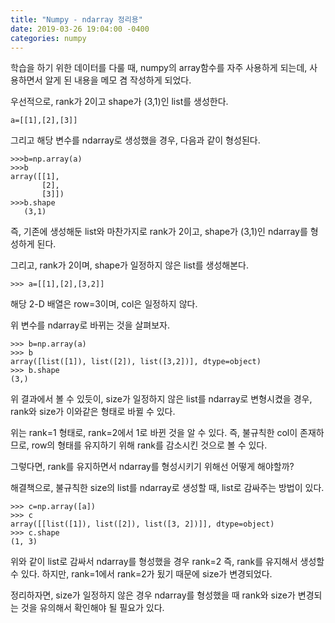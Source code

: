 ```yaml
---
title: "Numpy - ndarray 정리용"
date: 2019-03-26 19:04:00 -0400
categories: numpy
---
```


학습을 하기 위한 데이터를 다룰 때, numpy의 array함수를 자주 사용하게 되는데,
사용하면서 알게 된 내용을 메모 겸 작성하게 되었다.

우선적으로, rank가 2이고 shape가 (3,1)인 list를 생성한다.
```
a=[[1],[2],[3]]
```
그리고 해당 변수를 ndarray로 생성했을 경우, 다음과 같이 형성된다.
```
>>>b=np.array(a)
>>>b
array([[1],
       [2],
       [3]])
>>>b.shape
   (3,1)
```
즉, 기존에 생성해둔 list와 마찬가지로 rank가 2이고, shape가 (3,1)인 ndarray를 형성하게 된다.

그리고, rank가 2이며, shape가 일정하지 않은 list를 생성해본다.

```
>>> a=[[1],[2],[3,2]]
```

해당 2-D 배열은 row=3이며, col은 일정하지 않다.

위 변수를 ndarray로 바뀌는 것을 살펴보자.

```
>>> b=np.array(a)
>>> b
array([list([1]), list([2]), list([3,2])], dtype=object)
>>> b.shape
(3,)
```
위 결과에서 볼 수 있듯이, size가 일정하지 않은 list를 ndarray로 변형시켰을 경우,
rank와 size가 이와같은 형태로 바뀔 수 있다.

위는 rank=1 형태로, rank=2에서 1로 바뀐 것을 알 수 있다.
즉, 불규칙한 col이 존재하므로, row의 형태를 유지하기 위해 rank를 감소시킨 것으로 볼 수 있다.

그렇다면, rank를 유지하면서 ndarray를 형성시키기 위해선 어떻게 해야할까?

해결책으로, 불규칙한 size의 list를 ndarray로 생성할 때, list로 감싸주는 방법이 있다.

```
>>> c=np.array([a])
>>> c
array([[list([1]), list([2]), list([3, 2])]], dtype=object)
>>> c.shape
(1, 3)
```

위와 같이 list로 감싸서 ndarray를 형성했을 경우 rank=2 즉, rank를 유지해서 생성할 수 있다.
하지만, rank=1에서 rank=2가 됬기 때문에 size가 변경되었다.

정리하자면, size가 일정하지 않은 경우 ndarray를 형성했을 때 rank와 size가 변경되는 것을 유의해서 확인해야 될 필요가 있다.
